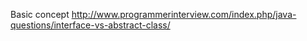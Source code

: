 
Basic concept
http://www.programmerinterview.com/index.php/java-questions/interface-vs-abstract-class/